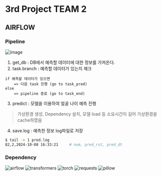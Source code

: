 # 3rd Project TEAM 2

## AIRFLOW 

### Pipeline
![image](https://github.com/user-attachments/assets/81b1f0f0-e69f-497c-b1ab-cf5f83db8bbd)
1. get_db : DB에서 예측할 데이터에 대한 정보를 가져온다.
2. task.branch : 예측할 데이터가 있는지 체크
```
if 예측할 데이터가 있으면
    => 다음 task 진행 (go to task_pred)
else
    => pipeline 종료 (go to task_end)
```
3. predict : 모델을 이용하여 얼굴 나이 예측 진행
> 가상환경 생성, Dependency 설치, 모델 load 등 소요시간이 길어 가상환경을 cache하였음
4. save.log : 예측한 정보 log파일로 저장
```bash
$ tail -n 1 pred.log
82,2,2024-10-08 16:33:21     # num, pred_rst, pred_dt
```

### Dependency
![airflow](https://img.shields.io/badge/apacheairflow-017CEE.svg?style=for-the-badge&logo=apacheairflow&logoColor=FFFFFF)
![transformers](https://img.shields.io/badge/transformers-FFD21E.svg?style=for-the-badge&logo=huggingface&logoColor=000000)
![torch](https://img.shields.io/badge/pytorch-EE4C2C.svg?style=for-the-badge&logo=pytorch&logoColor=FFFFFF)
![requests](https://img.shields.io/badge/python-3776AB.svg?style=for-the-badge&logo=python&logoColor=FFFFFF)
![pillow](https://img.shields.io/badge/python-3776AB.svg?style=for-the-badge&logo=python&logoColor=FFFFFF)
